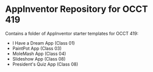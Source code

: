 # AppInventor Repository for OCCT 419

Contains a folder of AppInventor starter templates for OCCT 419:
* I Have a Dream App (Class 01)
* PaintPot App (Class 03)
* MoleMash App (Class 04)
* Slideshow App (Class 08)
* President's Quiz App (Class 08)
